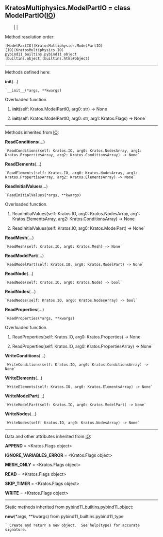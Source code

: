   
**KratosMultiphysics.ModelPartIO** = class ModelPartIO([IO](KratosMultiphysics.IO))  
---  
`    `|   |

Method resolution order:

    [ModelPartIO](KratosMultiphysics.ModelPartIO)
    [IO](KratosMultiphysics.IO)
    pybind11_builtins.pybind11_object
    [builtins.object](builtins.html#object)

* * *

Methods defined here:  

**__init__**(...)

    `__init__(*args, **kwargs)  
Overloaded  function.  
  
1. __init__(self: Kratos.ModelPartIO, arg0: str) -> None  
  
2. __init__(self: Kratos.ModelPartIO, arg0: str, arg1: Kratos.Flags) -> None`

* * *

Methods inherited from [IO](KratosMultiphysics.IO):  

**ReadConditions**(...)

    `ReadConditions(self: Kratos.IO, arg0: Kratos.NodesArray, arg1: Kratos.PropertiesArray, arg2: Kratos.ConditionsArray) -> None`

**ReadElements**(...)

    `ReadElements(self: Kratos.IO, arg0: Kratos.NodesArray, arg1: Kratos.PropertiesArray, arg2: Kratos.ElementsArray) -> None`

**ReadInitialValues**(...)

    `ReadInitialValues(*args, **kwargs)  
Overloaded  function.  
  
1. ReadInitialValues(self: Kratos.IO, arg0: Kratos.NodesArray, arg1: Kratos.ElementsArray, arg2: Kratos.ConditionsArray) -> None  
  
2. ReadInitialValues(self: Kratos.IO, arg0: Kratos.ModelPart) -> None`

**ReadMesh**(...)

    `ReadMesh(self: Kratos.IO, arg0: Kratos.Mesh) -> None`

**ReadModelPart**(...)

    `ReadModelPart(self: Kratos.IO, arg0: Kratos.ModelPart) -> None`

**ReadNode**(...)

    `ReadNode(self: Kratos.IO, arg0: Kratos.Node) -> bool`

**ReadNodes**(...)

    `ReadNodes(self: Kratos.IO, arg0: Kratos.NodesArray) -> bool`

**ReadProperties**(...)

    `ReadProperties(*args, **kwargs)  
Overloaded  function.  
  
1. ReadProperties(self: Kratos.IO, arg0: Kratos.Properties) -> None  
  
2. ReadProperties(self: Kratos.IO, arg0: Kratos.PropertiesArray) -> None`

**WriteConditions**(...)

    `WriteConditions(self: Kratos.IO, arg0: Kratos.ConditionsArray) -> None`

**WriteElements**(...)

    `WriteElements(self: Kratos.IO, arg0: Kratos.ElementsArray) -> None`

**WriteModelPart**(...)

    `WriteModelPart(self: Kratos.IO, arg0: Kratos.ModelPart) -> None`

**WriteNodes**(...)

    `WriteNodes(self: Kratos.IO, arg0: Kratos.NodesArray) -> None`

* * *

Data and other attributes inherited from [IO](KratosMultiphysics.IO):  

**APPEND** =  <Kratos.Flags object>

**IGNORE_VARIABLES_ERROR** =  <Kratos.Flags object>

**MESH_ONLY** =  <Kratos.Flags object>

**READ** =  <Kratos.Flags object>

**SKIP_TIMER** =  <Kratos.Flags object>

**WRITE** =  <Kratos.Flags object>

* * *

Static methods inherited from pybind11_builtins.pybind11_object:  

**__new__**(*args, **kwargs) from pybind11_builtins.pybind11_type

    ` Create and return a new object.  See help(type) for accurate signature.`

